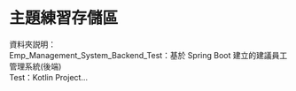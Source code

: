# 主題練習存儲區

資料夾説明：<br>
Emp_Management_System_Backend_Test：基於 Spring Boot 建立的建議員工管理系統(後端)<br>
Test：Kotlin Project...<br>
